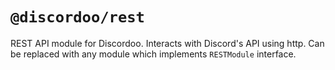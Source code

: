 # `@discordoo/rest`
REST API module for Discordoo. Interacts with Discord's API using http. Can be replaced with any module which implements `RESTModule` interface.
